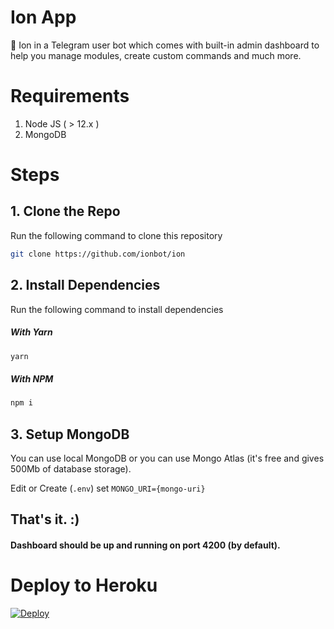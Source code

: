 # Ion App

🎉 Ion in a Telegram user bot which comes with built-in admin dashboard to help you manage modules, create custom commands and much more.

# Requirements

1. Node JS ( > 12.x )
2. MongoDB

# Steps

## 1. Clone the Repo

Run the following command to clone this repository

```bash
git clone https://github.com/ionbot/ion
```

## 2. Install Dependencies

Run the following command to install dependencies

##### With Yarn

```bash
yarn
```

##### With NPM

```bash
npm i
```

## 3. Setup MongoDB

You can use local MongoDB or you can use Mongo Atlas (it's free and gives 500Mb of database storage).

Edit or Create (`.env`) set `MONGO_URI={mongo-uri}`

## That's it. :)

#### Dashboard should be up and running on port 4200 (by default).

# Deploy to Heroku

[![Deploy](https://www.herokucdn.com/deploy/button.svg)](https://heroku.com/deploy?template=https://github.com/ionbot/ion/)
